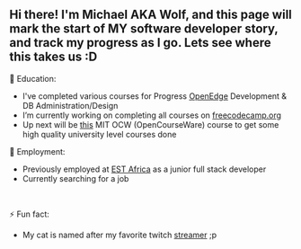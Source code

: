 ## Hi there! I'm Michael AKA Wolf, and this page will mark the start of MY software developer story, and track my progress as I go. Lets see where this takes us :D

📖 Education: 
-  I've completed various courses for Progress <a href = https://www.progress.com/openedge> OpenEdge</a> Development & DB Administration/Design
-  I’m currently working on completing all courses on <a href = https://www.freecodecamp.org/wolfiesg> freecodecamp.org</a>
-  Up next will be <a href = https://ocw.mit.edu/courses/6-100l-introduction-to-cs-and-programming-using-python-fall-2022/> this</a> MIT OCW (OpenCourseWare) course to get some high quality university level courses done

💼 Employment:
-  Previously employed at <a href = https://estafrica.co.za/> EST Africa</a> as a junior full stack developer
-  Currently searching for a job 

<br>

⚡ Fun fact: 
 
- My cat is named after my favorite twitch <a href = https://www.twitch.tv/moistcr1tikal> streamer</a> ;p
<!--
**WolfiesG/WolfiesG** is a ✨ _special_ ✨ repository because its `README.md` (this file) appears on your GitHub profile.

Here are some ideas to get you started:

- 🔭 I’m currently working on ...
- 🌱 I’m currently learning ...
- 👯 I’m looking to collaborate on ...
- 🤔 I’m looking for help with ...
- 💬 Ask me about ...
- 📫 How to reach me: ...
- 😄 Pronouns: ...
- ⚡ Fun fact: ...
-->
